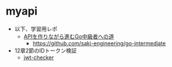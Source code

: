 # myapi

- 以下、学習用レポ
  - [APIを作りながら進むGo中級者への道](https://techbookfest.org/product/jXDAEU1dR53kbZkgtDm9zx?productVariantID=dvjtgpjw8VDTXNqKaanTVi)
    - <https://github.com/saki-engineering/go-intermediate>
- 12章2節のIDトークン検証
  - [jwt-checker](https://github.com/MatsuoTakuro/jwt-checker)
